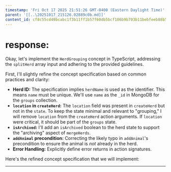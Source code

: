 ```yaml
---
timestamp: 'Fri Oct 17 2025 21:51:26 GMT-0400 (Eastern Daylight Time)'
parent: '[[..\20251017_215126.02889c0b.md]]'
content_id: cf8c55cd49bcabc1f3b11ff1b57f60db5bcf106b9b703b11bebfeeb88b582769
---
```


# response:

Okay, let's implement the `HerdGrouping` concept in TypeScript, addressing the `splitHerd` array input and adhering to the provided guidelines.

First, I'll slightly refine the concept specification based on common practices and clarity:

* **Herd ID:** The specification implies `herdName` is used as the identifier. This means `name` must be unique. We'll use `name` as the `_id` in MongoDB for the `groups` collection.
* **`location` in `createHerd`:** The `location` field was present in `createHerd` but not in the `state`. To keep the state minimal and relevant to "grouping," I will remove `location` from the `createHerd` action arguments. If `location` were critical, it should be part of the `groups` state.
* **`isArchived`:** I'll add an `isArchived` boolean to the herd state to support the "archiving" aspect of `mergeHerds`.
* **`addAnimal` precondition:** Correcting the likely typo in `addAnimal`'s precondition to ensure the animal is *not* already in the herd.
* **Error Handling:** Explicitly define error returns in action signatures.

Here's the refined concept specification that we will implement:

***
